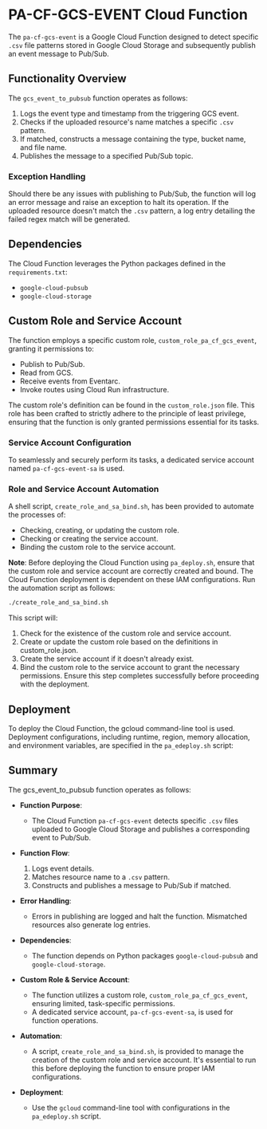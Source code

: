 # PA-CF-GCS-EVENT Cloud Function

The `pa-cf-gcs-event` is a Google Cloud Function designed to detect specific `.csv` file patterns stored in Google Cloud Storage and subsequently publish an event message to Pub/Sub.

## Functionality Overview

The `gcs_event_to_pubsub` function operates as follows:

1. Logs the event type and timestamp from the triggering GCS event.
2. Checks if the uploaded resource's name matches a specific `.csv` pattern.
3. If matched, constructs a message containing the type, bucket name, and file name.
4. Publishes the message to a specified Pub/Sub topic.

### Exception Handling

Should there be any issues with publishing to Pub/Sub, the function will log an error message and raise an exception to halt its operation. If the uploaded resource doesn't match the `.csv` pattern, a log entry detailing the failed regex match will be generated.

## Dependencies

The Cloud Function leverages the Python packages defined in the `requirements.txt`:

- `google-cloud-pubsub`
- `google-cloud-storage`

## Custom Role and Service Account

The function employs a specific custom role, `custom_role_pa_cf_gcs_event`, granting it permissions to:

- Publish to Pub/Sub.
- Read from GCS.
- Receive events from Eventarc.
- Invoke routes using Cloud Run infrastructure.

The custom role's definition can be found in the `custom_role.json` file. This role has been crafted to strictly adhere to the principle of least privilege, ensuring that the function is only granted permissions essential for its tasks.

### Service Account Configuration

To seamlessly and securely perform its tasks, a dedicated service account named `pa-cf-gcs-event-sa` is used.

### Role and Service Account Automation

A shell script, `create_role_and_sa_bind.sh`, has been provided to automate the processes of:

- Checking, creating, or updating the custom role.
- Checking or creating the service account.
- Binding the custom role to the service account.

**Note**: Before deploying the Cloud Function using `pa_deploy.sh`, ensure that the custom role and service account are correctly created and bound. The Cloud Function deployment is dependent on these IAM configurations. Run the automation script as follows:

```bash
./create_role_and_sa_bind.sh
```

This script will:

1. Check for the existence of the custom role and service account.
2. Create or update the custom role based on the definitions in custom_role.json.
3. Create the service account if it doesn't already exist.
4. Bind the custom role to the service account to grant the necessary permissions.
Ensure this step completes successfully before proceeding with the deployment.

## Deployment

To deploy the Cloud Function, the gcloud command-line tool is used. Deployment configurations, including runtime, region, memory allocation, and environment variables, are specified in the `pa_edeploy.sh` script:

## Summary

The gcs_event_to_pubsub function operates as follows:

- **Function Purpose**: 
  - The Cloud Function `pa-cf-gcs-event` detects specific `.csv` files uploaded to Google Cloud Storage and publishes a corresponding event to Pub/Sub.
  
- **Function Flow**:
  1. Logs event details.
  2. Matches resource name to a `.csv` pattern.
  3. Constructs and publishes a message to Pub/Sub if matched.

- **Error Handling**:
  - Errors in publishing are logged and halt the function. Mismatched resources also generate log entries.

- **Dependencies**: 
  - The function depends on Python packages `google-cloud-pubsub` and `google-cloud-storage`.

- **Custom Role & Service Account**:
  - The function utilizes a custom role, `custom_role_pa_cf_gcs_event`, ensuring limited, task-specific permissions.
  - A dedicated service account, `pa-cf-gcs-event-sa`, is used for function operations.

- **Automation**:
  - A script, `create_role_and_sa_bind.sh`, is provided to manage the creation of the custom role and service account. It's essential to run this before deploying the function to ensure proper IAM configurations.

- **Deployment**: 
  - Use the `gcloud` command-line tool with configurations in the `pa_edeploy.sh` script.

